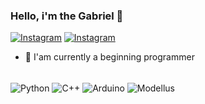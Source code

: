 ### Hello, i'm the Gabriel 👋
[![Instagram](https://img.shields.io/badge/Instagram-E4405F?style=for-the-badge&logo=instagram&logoColor=black)](https://instagram.com/science_aqui?utm_medium=copy_link)  [![Instagram](https://img.shields.io/badge/Instagram-E4405F?style=for-the-badge&logo=instagram&logoColor=white)](https://instagram.com/gabriel_j.santos_?utm_medium=copy_link)

- 🌱 I'am currently a beginning programmer

<div style="display: inline_block"><br/>
  <img align="center" alt="Python" src="https://img.shields.io/badge/Python-3776AB?style=for-the-badge&logo=python&logoColor=white"/>
  <img align="center" alt="C++" src="https://img.shields.io/badge/C%2B%2B-00599C?style=for-the-badge&logo=c%2B%2B&logoColor=red"/>
  <img align="center" alt="Arduino" src="https://img.shields.io/badge/Arduino-00979D?style=for-the-badge&logo=arduino&logoColor=white"/>
  <img align="center" alt="Modellus" src="https://i.imgur.com/CQ3q1xD.png"/>

</div>
<!--
**gabrieljsantos/gabrieljsantos** is a ✨ _special_ ✨ repository because its `README.md` (this file) appears on your GitHub profile.

Here are some ideas to get you started:

- 🔭 I’m currently working on ...

- 👯 I’m looking to collaborate on ...
- 🤔 I’m looking for help with ...
- 💬 Ask me about ...
- 📫 How to reach me: ...
- 😄 Pronouns: ...
- ⚡ Fun fact: ...
-->
